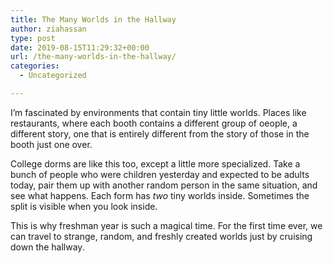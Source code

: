 ```yaml
---
title: The Many Worlds in the Hallway
author: ziahassan
type: post
date: 2019-08-15T11:29:32+00:00
url: /the-many-worlds-in-the-hallway/
categories:
  - Uncategorized

---
```

I&#8217;m fascinated by environments that contain tiny little worlds. Places like restaurants, where each booth contains a different group of oeople, a different story, one that is entirely different from the story of those in the booth just one over.

College dorms are like this too, except a little more specialized. Take a bunch of people who were children yesterday and expected to be adults today, pair them up with another random person in the same situation, and see what happens. Each form has _two_ tiny worlds inside. Sometimes the split is visible when you look inside. 

This is why freshman year is such a magical time. For the first time ever, we can travel to strange, random, and freshly created worlds just by cruising down the hallway.